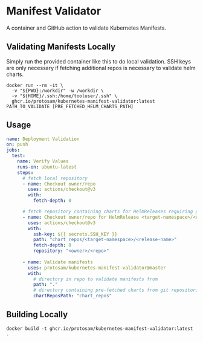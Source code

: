 # Manifest Validator
A container and GitHub action to validate Kubernetes Manifests.


## Validating Manifests Locally
Simply run the provided container like this to do local validation. SSH keys are only necessary if fetching additional repos is necessary to validate helm charts.
```
docker run --rm -it \
  -v "${PWD}:/workdir" -w /workdir \
  -v "${HOME}/.ssh:/home/tooluser/.ssh" \
  ghcr.io/protosam/kubernetes-manifest-validator:latest PATH_TO_VALIDATE [PRE_FETCHED_HELM_CHARTS_PATH]
```

## Usage
```yaml
name: Deployment Validation
on: push
jobs:
  test:
    name: Verify Values
    runs-on: ubuntu-latest
    steps:
      # fetch local repository
      - name: Checkout owner/repo
        uses: actions/checkout@v3
        with:
          fetch-depth: 0

      # fetch repository containing charts for HelmReleases requiring git
      - name: Checkout owner/repo for HelmRelease <target-namespace>/<release-name>
        uses: actions/checkout@v3
        with:
          ssh-key: ${{ secrets.SSH_KEY }}
          path: "chart_repos/<target-namespace>/<release-name>"
          fetch-depth: 0
          repository: "<owner>/<repo>"
      
      - name: Validate manifests
        uses: protosam/kubernetes-manifest-validator@master
        with:
          # directory in repo to validate manifests from
          path: "."
          # directory containing pre-fetched charts from git repositories
          chartReposPath: "chart_repos"
```

## Building Locally
```
docker build -t ghcr.io/protosam/kubernetes-manifest-validator:latest .
```
